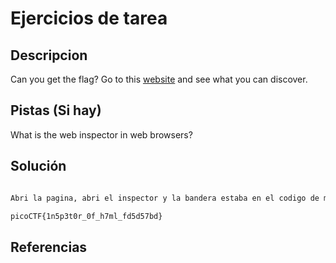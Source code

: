 # Ejercicios de tarea

## Descripcion

Can you get the flag? Go to this [website](http://saturn.picoctf.net:59126/) and see what you can discover.

## Pistas (Si hay)

What is the web inspector in web browsers?

## Solución

``` Bash

Abri la pagina, abri el inspector y la bandera estaba en el codigo de manera visible

picoCTF{1n5p3t0r_0f_h7ml_fd5d57bd}

```

## Referencias